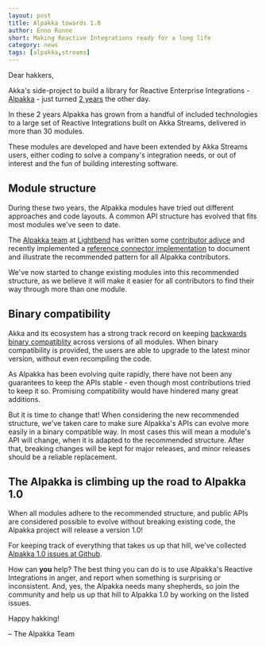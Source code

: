 ```yaml
---
layout: post
title: Alpakka towards 1.0
author: Enno Runne
short: Making Reactive Integrations ready for a long life 
category: news
tags: [alpakka,streams]
---
```


Dear hakkers,

Akka's side-project to build a library for Reactive Enterprise Integrations - [Alpakka](https://developer.lightbend.com/docs/alpakka/current/) - just turned [2 years](https://akka.io/blog/2016/08/23/intro-alpakka.html) the other day. 

In these 2 years Alpakka has grown from a handful of included technologies to a large set of Reactive Integrations built on Akka Streams, delivered in more than 30 modules.

These modules are developed and have been extended by Akka Streams users, either coding to solve a company's integration needs, or out of interest and the fun of building interesting software.

## Module structure

During these two years, the Alpakka modules have tried out different approaches and code layouts. A common API structure has evolved that fits most modules we've seen to date. 

The [Alpakka team](https://akka.io/team/) at [Lightbend](https://www.lightbend.com/) has written some [contributor adivce](https://github.com/akka/alpakka/blob/master/contributor-advice.md) and recently implemented a [reference connector implementation](https://developer.lightbend.com/docs/alpakka/current/reference.html) to document and illustrate the recommended pattern for all Alpakka contributors.

We've now started to change existing modules into this recommended structure, as we believe it will make it easier for all contributors to find their way through more than one module. 

## Binary compatibility

Akka and its ecosystem has a strong track record on keeping [backwards binary compatiblity](https://doc.akka.io/docs/akka/current/common/binary-compatibility-rules.html) across versions of all modules. When binary compatibility is provided, the users are able to upgrade to the latest minor version, without even recompiling the code.

As Alpakka has been evolving quite rapidly, there have not been any guarantees to keep the APIs stable - even though most contributions tried to keep it so. Promising compatibility would have hindered many great additions.

But it is time to change that! When considering the new recommended structure, we've taken care to make sure Alpakka's APIs can evolve more easily in a binary compatible way. In most cases this will mean a module's API will change, when it is adapted to the recommended structure. After that, breaking changes will be kept for major releases, and minor releases should be a reliable replacement.

## The Alpakka is climbing up the road to Alpakka 1.0

When all modules adhere to the recommended structure, and public APIs are considered possible to evolve without breaking existing code, the Alpakka project will release a version 1.0!

For keeping track of everything that takes us up that hill, we've collected [Alpakka 1.0 issues at Github](https://github.com/akka/alpakka/projects/1).

How can **you** help? The best thing you can do is to use Alpakka's Reactive Integrations in anger, and report when something is surprising or inconsistent. And, yes, the Alpakka needs many shepherds, so join the community and help us up that hill to Alpakka 1.0 by working on the listed issues.

Happy hakking!

– The Alpakka Team

